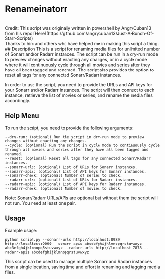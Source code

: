 # Renameinatorr
<br>
Credit: This script was originally written in powershell by AngryCuban13 from his repo [Here](https://github.com/angrycuban13/Just-A-Bunch-Of-Starr-Scripts)
<br>
Thanks to him and others who have helped me in making this script a thing.
<br>
## Description
This is a script for renaming media files for unlimited number of Sonarr and/or Radarr instances. The script can be run in a dry-run mode to preview changes without enacting any changes, or in a cycle mode where it will continuously cycle through all movies and series after they have all been tagged and renamed. The script also provides the option to reset all tags for any connected Sonarr/Radarr instances.

In order to use the script, you need to provide the URLs and API keys for your Sonarr and/or Radarr instances. The script will then connect to each instance, retrieve the list of movies or series, and rename the media files accordingly.

## Help Menu
To run the script, you need to provide the following arguments:
```
--dry-run: (optional) Run the script in dry-run mode to preview changes without enacting any changes.
--cycle: (optional) Run the script in cycle mode to continuously cycle through all movies and series after they have all been tagged and renamed.
--reset: (optional) Reset all tags for any connected Sonarr/Radarr instances.
--sonarr-urls: (optional) List of URLs for Sonarr instances.
--sonarr-apis: (optional) List of API keys for Sonarr instances.
--sonarr-check: (optional) Number of series to check.
--radarr-urls: (optional) List of URLs for Radarr instances.
--radarr-apis: (optional) List of API keys for Radarr instances.
--radarr-check: (optional) Number of movies to check.
```
Note: Sonarr/Radarr URLs/APIs are optional but without them the script will not run. You need at least one pair.
## Usage
Example usage:
```
python script.py --sonarr-urls http://localhost:8989 http://localhost:9090 --sonarr-apis abcdefghijklmnopqrstuvwxyz abc3efgh4jklmnopq5stuvwxyz --radarr-urls http://localhost:7878 --radarr-apis abcdefghijklmnopqrstuvwxyz
```
This script can be used to manage multiple Sonarr and Radarr instances from a single location, saving time and effort in renaming and tagging media files.